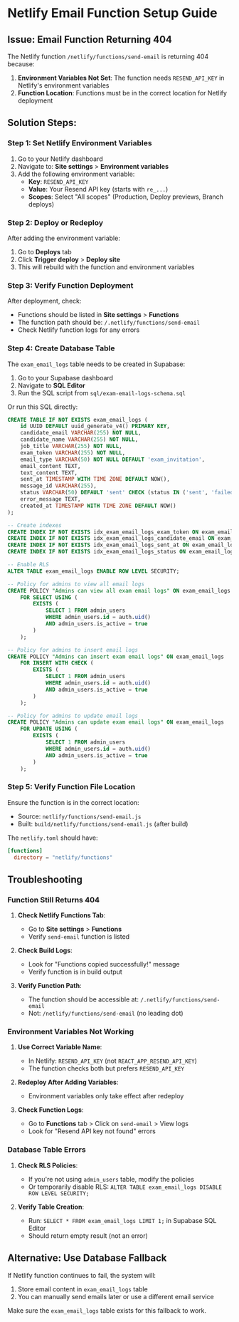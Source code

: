 # Netlify Email Function Setup Guide

## Issue: Email Function Returning 404

The Netlify function `/netlify/functions/send-email` is returning 404 because:

1. **Environment Variables Not Set**: The function needs `RESEND_API_KEY` in Netlify's environment variables
2. **Function Location**: Functions must be in the correct location for Netlify deployment

## Solution Steps:

### Step 1: Set Netlify Environment Variables

1. Go to your Netlify dashboard
2. Navigate to: **Site settings** > **Environment variables**
3. Add the following environment variable:
   - **Key**: `RESEND_API_KEY`
   - **Value**: Your Resend API key (starts with `re_...`)
   - **Scopes**: Select "All scopes" (Production, Deploy previews, Branch deploys)

### Step 2: Deploy or Redeploy

After adding the environment variable:
1. Go to **Deploys** tab
2. Click **Trigger deploy** > **Deploy site**
3. This will rebuild with the function and environment variables

### Step 3: Verify Function Deployment

After deployment, check:
- Functions should be listed in **Site settings** > **Functions**
- The function path should be: `/.netlify/functions/send-email`
- Check Netlify function logs for any errors

### Step 4: Create Database Table

The `exam_email_logs` table needs to be created in Supabase:

1. Go to your Supabase dashboard
2. Navigate to **SQL Editor**
3. Run the SQL script from `sql/exam-email-logs-schema.sql`

Or run this SQL directly:

```sql
CREATE TABLE IF NOT EXISTS exam_email_logs (
    id UUID DEFAULT uuid_generate_v4() PRIMARY KEY,
    candidate_email VARCHAR(255) NOT NULL,
    candidate_name VARCHAR(255) NOT NULL,
    job_title VARCHAR(255) NOT NULL,
    exam_token VARCHAR(255) NOT NULL,
    email_type VARCHAR(50) NOT NULL DEFAULT 'exam_invitation',
    email_content TEXT,
    text_content TEXT,
    sent_at TIMESTAMP WITH TIME ZONE DEFAULT NOW(),
    message_id VARCHAR(255),
    status VARCHAR(50) DEFAULT 'sent' CHECK (status IN ('sent', 'failed', 'delivered', 'bounced', 'stored_in_db')),
    error_message TEXT,
    created_at TIMESTAMP WITH TIME ZONE DEFAULT NOW()
);

-- Create indexes
CREATE INDEX IF NOT EXISTS idx_exam_email_logs_exam_token ON exam_email_logs(exam_token);
CREATE INDEX IF NOT EXISTS idx_exam_email_logs_candidate_email ON exam_email_logs(candidate_email);
CREATE INDEX IF NOT EXISTS idx_exam_email_logs_sent_at ON exam_email_logs(sent_at);
CREATE INDEX IF NOT EXISTS idx_exam_email_logs_status ON exam_email_logs(status);

-- Enable RLS
ALTER TABLE exam_email_logs ENABLE ROW LEVEL SECURITY;

-- Policy for admins to view all email logs
CREATE POLICY "Admins can view all exam email logs" ON exam_email_logs
    FOR SELECT USING (
        EXISTS (
            SELECT 1 FROM admin_users 
            WHERE admin_users.id = auth.uid() 
            AND admin_users.is_active = true
        )
    );

-- Policy for admins to insert email logs
CREATE POLICY "Admins can insert exam email logs" ON exam_email_logs
    FOR INSERT WITH CHECK (
        EXISTS (
            SELECT 1 FROM admin_users 
            WHERE admin_users.id = auth.uid() 
            AND admin_users.is_active = true
        )
    );

-- Policy for admins to update email logs
CREATE POLICY "Admins can update exam email logs" ON exam_email_logs
    FOR UPDATE USING (
        EXISTS (
            SELECT 1 FROM admin_users 
            WHERE admin_users.id = auth.uid() 
            AND admin_users.is_active = true
        )
    );
```

### Step 5: Verify Function File Location

Ensure the function is in the correct location:
- Source: `netlify/functions/send-email.js`
- Built: `build/netlify/functions/send-email.js` (after build)

The `netlify.toml` should have:
```toml
[functions]
  directory = "netlify/functions"
```

## Troubleshooting

### Function Still Returns 404

1. **Check Netlify Functions Tab**: 
   - Go to **Site settings** > **Functions**
   - Verify `send-email` function is listed

2. **Check Build Logs**:
   - Look for "Functions copied successfully!" message
   - Verify function is in build output

3. **Verify Function Path**:
   - The function should be accessible at: `/.netlify/functions/send-email`
   - Not: `/netlify/functions/send-email` (no leading dot)

### Environment Variables Not Working

1. **Use Correct Variable Name**: 
   - In Netlify: `RESEND_API_KEY` (not `REACT_APP_RESEND_API_KEY`)
   - The function checks both but prefers `RESEND_API_KEY`

2. **Redeploy After Adding Variables**:
   - Environment variables only take effect after redeploy

3. **Check Function Logs**:
   - Go to **Functions** tab > Click on `send-email` > View logs
   - Look for "Resend API key not found" errors

### Database Table Errors

1. **Check RLS Policies**:
   - If you're not using `admin_users` table, modify the policies
   - Or temporarily disable RLS: `ALTER TABLE exam_email_logs DISABLE ROW LEVEL SECURITY;`

2. **Verify Table Creation**:
   - Run: `SELECT * FROM exam_email_logs LIMIT 1;` in Supabase SQL Editor
   - Should return empty result (not an error)

## Alternative: Use Database Fallback

If Netlify function continues to fail, the system will:
1. Store email content in `exam_email_logs` table
2. You can manually send emails later or use a different email service

Make sure the `exam_email_logs` table exists for this fallback to work.

